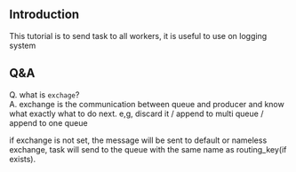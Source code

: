 
## Introduction
This tutorial is to send task to all workers, it is useful to use on logging system

## Q&A

Q. what is `exchage`?   
A. exchange is the communication between queue and producer 
and know what exactly what to do next. e,g, discard it / append to multi queue / append to one queue

if exchange is not set, the message will be sent to  default or nameless exchange, 
task will send to the queue with the same name as routing_key(if exists).
